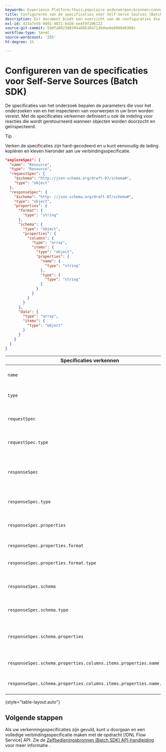 ```yaml
---
keywords: Experience Platform;thuis;populaire onderwerpen;bronnen;connectors;bronconnectors;bronnen sdk;sdk;SDK
title: Configureren van de specificaties voor Self-Serve Sources (Batch SDK)
description: Dit document biedt een overzicht van de configuraties die u moet voorbereiden om Self-Serve Sources (Batch SDK) te kunnen gebruiken.
exl-id: 423a7e56-9dd1-4071-bd26-ee4f9f206122
source-git-commit: 59dfa862388394a68630a7136dee8e8988d0368c
workflow-type: tm+mt
source-wordcount: '255'
ht-degree: 1%

---
```


# Configureren van de specificaties voor Self-Serve Sources (Batch SDK)

De specificaties van het onderzoek bepalen de parameters die voor het onderzoeken van en het inspecteren van voorwerpen in uw bron worden vereist. Met de specificaties verkennen definieert u ook de indeling voor reacties die wordt geretourneerd wanneer objecten worden doorzocht en geïnspecteerd.

>[!TIP]
>
>Verken de specificaties zijn hard-gecodeerd en u kunt eenvoudig de lading kopiëren en kleven hieronder aan uw verbindingsspecificatie.

```json
"exploreSpec": {
  "name": "Resource",
  "type": "Resource",
  "requestSpec": {
    "$schema": "http://json-schema.org/draft-07/schema#",
    "type": "object"
  },
  "responseSpec": {
    "$schema": "http: //json-schema.org/draft-07/schema#",
    "type": "object",
    "properties": {
      "format": {
        "type": "string"
      },
      "schema": {
        "type": "object",
        "properties": {
          "columns": {
            "type": "array",
            "items": {
              "type": "object",
              "properties": {
                "name": {
                  "type": "string"
                },
                "type": {
                  "type": "string"
                }
              }
            }
          }
        }
      },
      "data": {
        "type": "array",
        "items": {
          "type": "object"
        }
      }
    }
  }
}
```

| Specificaties verkennen | Beschrijving | Voorbeeld |
| --- | --- | --- |
| `name` | Definieert de naam of id van de exploratiespecificatie. | `Resource` |
| `type` | Definieert het type van de verkenningsspecificatie. | `Resource` |
| `requestSpec` | Bevat de parameters die vereist zijn om objecten in de verbinding te verkennen. |
| `requestSpec.type` | Definieert het gegevenstype van de aanvraagspecificatie. | `object` |
| `responseSpec` | Bevat de parameters die het formaat van het antwoordbericht bepalen tegen een verkennen vraag is teruggekeerd. |
| `responseSpec.type` | Definieert het gegevenstype van de reactiespecificatie. | `object` |
| `responseSpec.properties` | Bevat informatie met betrekking tot hoe het reactiebericht wordt geformatteerd. |
| `responseSpec.properties.format` | Bepaalt het formatteren van het reactieschema. | `object` |
| `responseSpec.properties.format.type` | Definieert het gegevenstype van eigenschappen. | `string` |
| `responseSpec.schema` | Bevat informatie met betrekking tot hoe het reactieschema geformatteerd is. |
| `responseSpec.schema.type` | Definieert het gegevenstype van het schema. | `object` |
| `responseSpec.schema.properties` | Bevat informatie over de kolommen, het type, en de punten die binnen een schema worden gehouden. |
| `responseSpec.schema.properties.columns.items.properties.name` | Hiermee geeft u de naam van het bestand weer. |
| `responseSpec.schema.properties.columns.items.properties.name.type` | Hiermee definieert u het gegevenstype van de bestandsnaam. | `string` |

{style="table-layout:auto"}

## Volgende stappen

Als uw verkenningsspecificaties zijn gevuld, kunt u doorgaan en een volledige verbindingsspecificatie maken met de opdracht [!DNL Flow Service] API. Zie de [Zelfbedieningsbronnen (Batch SDK) API-handleiding](../api/api-overview.md) voor meer informatie .
